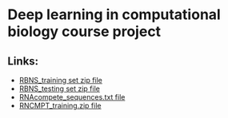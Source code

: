 # Deep learning in computational biology course project

## Links:

* [RBNS_training set zip file](https://biu365-my.sharepoint.com/personal/orensya_biu_ac_il/_layouts/15/onedrive.aspx?id=%2Fpersonal%2Forensya%5Fbiu%5Fac%5Fil%2FDocuments%2Fproject%5Ffiles%2FRBNS%5Ftraining%2Ezip&parent=%2Fpersonal%2Forensya%5Fbiu%5Fac%5Fil%2FDocuments%2Fproject%5Ffiles&ga=1)
* [RBNS_testing set zip file](https://biu365-my.sharepoint.com/personal/orensya_biu_ac_il/_layouts/15/onedrive.aspx?id=%2Fpersonal%2Forensya%5Fbiu%5Fac%5Fil%2FDocuments%2Fproject%5Ffiles%2FRBNS%5Ftesting%2Ezip&parent=%2Fpersonal%2Forensya%5Fbiu%5Fac%5Fil%2FDocuments%2Fproject%5Ffiles&ga=1)
* [RNAcompete_sequences.txt file](./resources/RNAcompete_sequences.txt)
* [RNCMPT_training.zip file](./resources/RNCMPT_training.zip)
 
